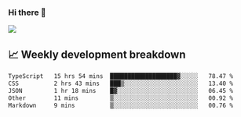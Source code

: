 ### Hi there 👋
<img align="center" src="https://github-readme-stats.vercel.app/api?username=Tumao727&show_icons=true&hide_title=true&theme=dracula" />


## 📈 Weekly development breakdown
<!--START_SECTION:waka-->

```txt
TypeScript   15 hrs 54 mins  ███████████████████▓░░░░░   78.47 %
CSS          2 hrs 43 mins   ███▒░░░░░░░░░░░░░░░░░░░░░   13.40 %
JSON         1 hr 18 mins    █▓░░░░░░░░░░░░░░░░░░░░░░░   06.45 %
Other        11 mins         ▒░░░░░░░░░░░░░░░░░░░░░░░░   00.92 %
Markdown     9 mins          ▒░░░░░░░░░░░░░░░░░░░░░░░░   00.76 %
```

<!--END_SECTION:waka-->
